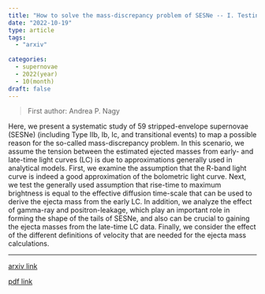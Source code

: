 ```yaml
---
title: "How to solve the mass-discrepancy problem of SESNe -- I. Testing model approximations"
date: "2022-10-19"
type: article
tags:
  - "arxiv"
  
categories:
  - supernovae
  - 2022(year)
  - 10(month)
draft: false
---
```

> First author: Andrea P. Nagy

 Here, we present a systematic study of 59 stripped-envelope supernovae
(SESNe) (including Type IIb, Ib, Ic, and transitional events) to map a possible
reason for the so-called mass-discrepancy problem. In this scenario, we assume
the tension between the estimated ejected masses from early- and late-time
light curves (LC) is due to approximations generally used in analytical models.
First, we examine the assumption that the R-band light curve is indeed a good
approximation of the bolometric light curve. Next, we test the generally used
assumption that rise-time to maximum brightness is equal to the effective
diffusion time-scale that can be used to derive the ejecta mass from the early
LC. In addition, we analyze the effect of gamma-ray and positron-leakage, which
play an important role in forming the shape of the tails of SESNe, and also can
be crucial to gaining the ejecta masses from the late-time LC data. Finally, we
consider the effect of the different definitions of velocity that are needed
for the ejecta mass calculations.

---
[arxiv link](http://arxiv.org/abs/2210.10458v1)

[pdf link](http://arxiv.org/pdf/2210.10458v1)